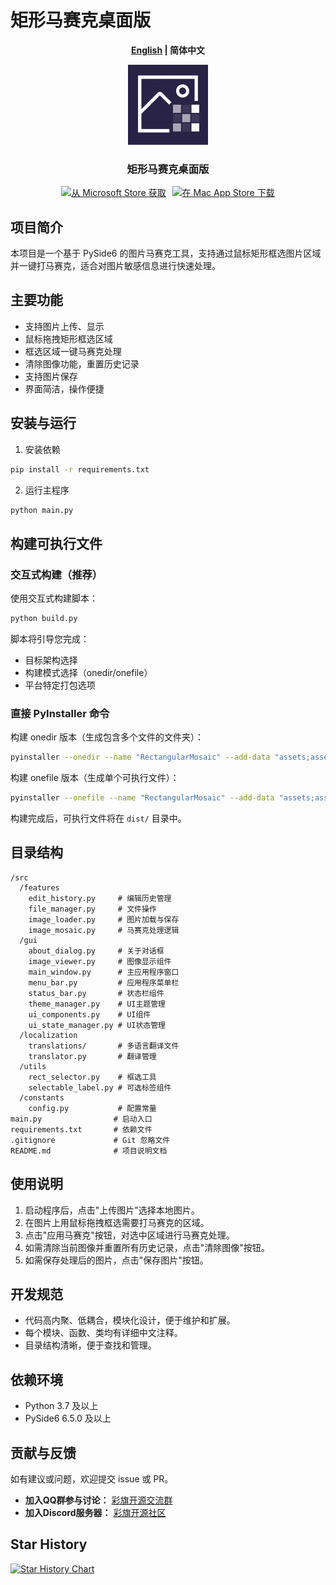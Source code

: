 # 矩形马赛克桌面版

<p align="center">
  <strong><a href="./README.md">English</a> | 简体中文</strong>
</p>

<div align="center">
  <img src="assets/icon.png" alt="矩形马赛克桌面版" width="128" height="128">
  <h3>矩形马赛克桌面版</h3>
  <p style="display: flex; justify-content: center; align-items: flex-end; gap: 10px; flex-wrap: wrap;">
    <a href="https://apps.microsoft.com/detail/9p28pvb6jq79?referrer=appbadge&mode=direct">
      <img src="https://get.microsoft.com/images/en-us%20dark.svg" alt="从 Microsoft Store 获取" height="50">
    </a>
    <a href="https://apps.apple.com/us/app/rectangular-mosaic-desktop/id6754189038">
      <img src="https://developer.apple.com/app-store/marketing/guidelines/images/badge-download-on-the-mac-app-store.svg" alt="在 Mac App Store 下载" height="50">
    </a>
  </p>
</div>

## 项目简介

本项目是一个基于 PySide6 的图片马赛克工具，支持通过鼠标矩形框选图片区域并一键打马赛克，适合对图片敏感信息进行快速处理。

## 主要功能
- 支持图片上传、显示
- 鼠标拖拽矩形框选区域
- 框选区域一键马赛克处理
- 清除图像功能，重置历史记录
- 支持图片保存
- 界面简洁，操作便捷

## 安装与运行

1. 安装依赖

```bash
pip install -r requirements.txt
```

2. 运行主程序

```bash
python main.py
```

## 构建可执行文件

### 交互式构建（推荐）

使用交互式构建脚本：

```bash
python build.py
```

脚本将引导您完成：
- 目标架构选择
- 构建模式选择（onedir/onefile）
- 平台特定打包选项

### 直接 PyInstaller 命令

构建 onedir 版本（生成包含多个文件的文件夹）：

```bash
pyinstaller --onedir --name "RectangularMosaic" --add-data "assets;assets" --add-data "src/localization/translations;src/localization/translations" --icon="assets/icon.ico" --noconsole main.py
```

构建 onefile 版本（生成单个可执行文件）：

```bash
pyinstaller --onefile --name "RectangularMosaic" --add-data "assets;assets" --add-data "src/localization/translations;src/localization/translations" --icon="assets/icon.ico" --noconsole main.py
```

构建完成后，可执行文件将在 `dist/` 目录中。

## 目录结构

```
/src
  /features
    edit_history.py     # 编辑历史管理
    file_manager.py     # 文件操作
    image_loader.py     # 图片加载与保存
    image_mosaic.py     # 马赛克处理逻辑
  /gui
    about_dialog.py     # 关于对话框
    image_viewer.py     # 图像显示组件
    main_window.py      # 主应用程序窗口
    menu_bar.py         # 应用程序菜单栏
    status_bar.py       # 状态栏组件
    theme_manager.py    # UI主题管理
    ui_components.py    # UI组件
    ui_state_manager.py # UI状态管理
  /localization
    translations/       # 多语言翻译文件
    translator.py       # 翻译管理
  /utils
    rect_selector.py    # 框选工具
    selectable_label.py # 可选标签组件
  /constants
    config.py           # 配置常量
main.py                # 启动入口
requirements.txt       # 依赖文件
.gitignore             # Git 忽略文件
README.md              # 项目说明文档
```

## 使用说明

1. 启动程序后，点击"上传图片"选择本地图片。
2. 在图片上用鼠标拖拽框选需要打马赛克的区域。
3. 点击"应用马赛克"按钮，对选中区域进行马赛克处理。
4. 如需清除当前图像并重置所有历史记录，点击"清除图像"按钮。
5. 如需保存处理后的图片，点击"保存图片"按钮。

## 开发规范
- 代码高内聚、低耦合，模块化设计，便于维护和扩展。
- 每个模块、函数、类均有详细中文注释。
- 目录结构清晰，便于查找和管理。

## 依赖环境
- Python 3.7 及以上
- PySide6 6.5.0 及以上

## 贡献与反馈
如有建议或问题，欢迎提交 issue 或 PR。

- **加入QQ群参与讨论：** [彩旗开源交流群](https://qm.qq.com/q/fGavz3UxCo)
- **加入Discord服务器：** [彩旗开源社区](https://discord.gg/thWGWq7CwA)

## Star History

[![Star History Chart](https://api.star-history.com/svg?repos=sihuangtech/rectangular-mosaic-desktop&type=Date)](https://www.star-history.com/#sihuangtech/rectangular-mosaic-desktop&Date)